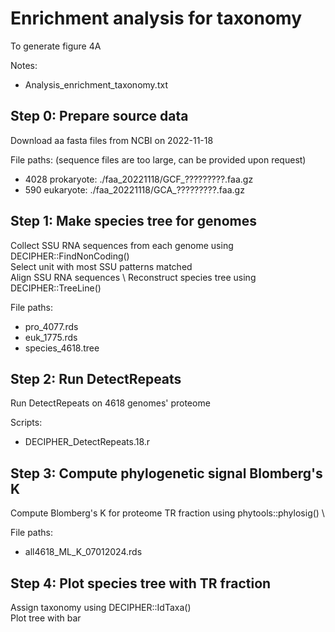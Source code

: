 # Enrichment analysis for taxonomy
To generate figure 4A

Notes:
 - Analysis_enrichment_taxonomy.txt


Step 0: Prepare source data
---
Download aa fasta files from NCBI on 2022-11-18

File paths: (sequence files are too large, can be provided upon request)
 - 4028 prokaryote: ./faa_20221118/GCF_?????????.faa.gz
 - 590 eukaryote: ./faa_20221118/GCA_?????????.faa.gz 

	 
Step 1: Make species tree for genomes
---
Collect SSU RNA sequences from each genome using DECIPHER::FindNonCoding() \
Select unit with most SSU patterns matched \
Align SSU RNA sequences \ 
Reconstruct species tree using DECIPHER::TreeLine()

File paths:
 - pro_4077.rds
 - euk_1775.rds
 - species_4618.tree


Step 2: Run DetectRepeats
---
Run DetectRepeats on 4618 genomes' proteome

Scripts:
 - DECIPHER_DetectRepeats.18.r


Step 3: Compute phylogenetic signal Blomberg's K
---
Compute Blomberg's K for proteome TR fraction using phytools::phylosig() \

File paths:
 - all4618_ML_K_07012024.rds


Step 4: Plot species tree with TR fraction
---
Assign taxonomy using DECIPHER::IdTaxa() \
Plot tree with bar